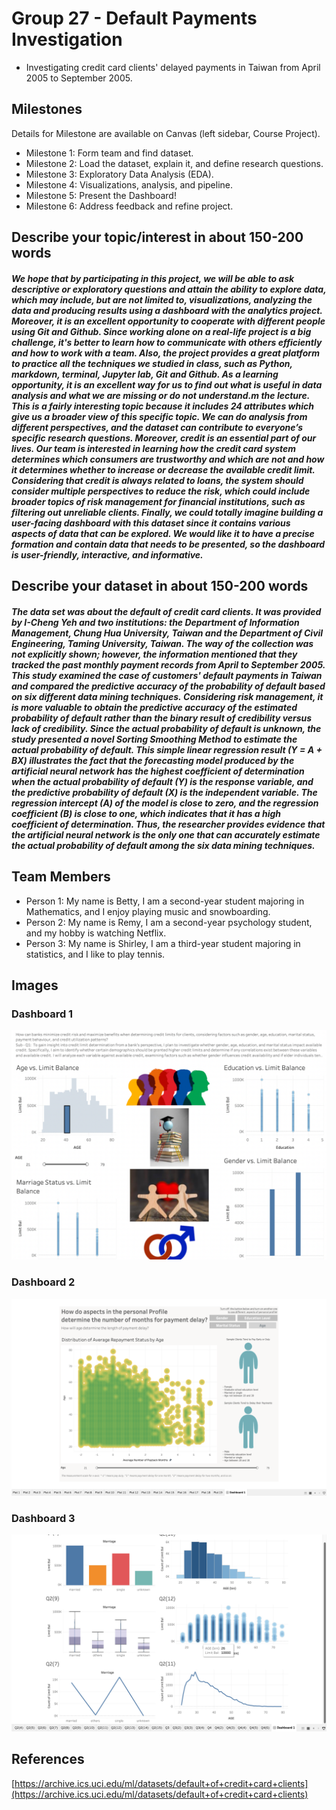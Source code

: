 # Group 27 - Default Payments Investigation

- Investigating credit card clients' delayed payments in Taiwan from April 2005 to September 2005. 

## Milestones

Details for Milestone are available on Canvas (left sidebar, Course Project).

- Milestone 1: Form team and find dataset.
- Milestone 2: Load the dataset, explain it, and define research questions.
- Milestone 3: Exploratory Data Analysis (EDA).
- Milestone 4: Visualizations, analysis, and pipeline. 
- Milestone 5: Present the Dashboard!
- Milestone 6: Address feedback and refine project. 

## Describe your topic/interest in about 150-200 words

##### We hope that by participating in this project, we will be able to ask descriptive or exploratory questions and attain the ability to explore data, which may include, but are not limited to, visualizations, analyzing the data and producing results using a dashboard with the analytics project. Moreover, it is an excellent opportunity to cooperate with different people using Git and Github. Since working alone on a real-life project is a big challenge, it's better to learn how to communicate with others efficiently and how to work with a team. Also, the project provides a great platform to practice all the techniques we studied in class, such as Python, markdown, terminal, Jupyter lab, Git and Github. As a learning opportunity, it is an excellent way for us to find out what is useful in data analysis and what we are missing or do not understand.m the lecture. This is a fairly interesting topic because it includes 24 attributes which give us a broader view of this specific topic. We can do analysis from different perspectives, and the dataset can contribute to everyone’s specific research questions. Moreover, credit is an essential part of our lives. Our team is interested in learning how the credit card system determines which consumers are trustworthy and which are not and how it determines whether to increase or decrease the available credit limit. Considering that credit is always related to loans, the system should consider multiple perspectives to reduce the risk, which could include broader topics of risk management for financial institutions, such as filtering out unreliable clients. Finally, we could totally imagine building a user-facing dashboard with this dataset since it contains various aspects of data that can be explored. We would like it to have a precise formation and contain data that needs to be presented, so the dashboard is user-friendly, interactive, and informative.


## Describe your dataset in about 150-200 words

##### The data set was about the default of credit card clients. It was provided by I-Cheng Yeh and two institutions: the Department of Information Management, Chung Hua University, Taiwan and the Department of Civil Engineering, Taming University, Taiwan. The way of the collection was not explicitly shown; however, the information mentioned that they tracked the past monthly payment records from April to September 2005. This study examined the case of customers' default payments in Taiwan and compared the predictive accuracy of the probability of default based on six different data mining techniques. Considering risk management, it is more valuable to obtain the predictive accuracy of the estimated probability of default rather than the binary result of credibility versus lack of credibility. Since the actual probability of default is unknown, the study presented a novel Sorting Smoothing Method to estimate the actual probability of default. This simple linear regression result (Y = A + BX) illustrates the fact that the forecasting model produced by the artificial neural network has the highest coefficient of determination when the actual probability of default (Y) is the response variable, and the predictive probability of default (X) is the independent variable. The regression intercept (A) of the model is close to zero, and the regression coefficient (B) is close to one, which indicates that it has a high coefficient of determination. Thus, the researcher provides evidence that the artificial neural network is the only one that can accurately estimate the actual probability of default among the six data mining techniques. 


## Team Members

- Person 1: My name is Betty, I am a second-year student majoring in Mathematics, and I enjoy playing music and snowboarding. 
- Person 2: My name is Remy, I am a second-year psychology student, and my hobby is watching Netflix.
- Person 3: My name is Shirley, I am a third-year student majoring in statistics, and I like to play tennis.

## Images

### Dashboard 1
![DashboardScreenshot1](images/dashboard_Betty.png)

### Dashboard 2
![DashboardScreenshot2](images/dashboard_Remy.png)

### Dashboard 3
![DashboardScreenshot3](images/dashboard_Shirley.png)


## References

[https://archive.ics.uci.edu/ml/datasets/default+of+credit+card+clients](https://archive.ics.uci.edu/ml/datasets/default+of+credit+card+clients)




